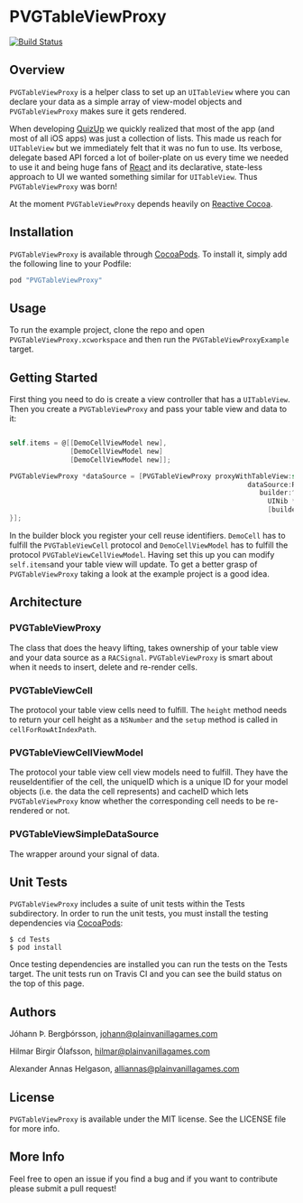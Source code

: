 # PVGTableViewProxy

[![Build Status](https://travis-ci.org/plain-vanilla-games/PVGTableViewProxy.svg)](https://travis-ci.org/plain-vanilla-games/PVGTableViewProxy)

## Overview

`PVGTableViewProxy` is a helper class to set up an `UITableView` where you can declare your data as a simple array of view-model objects and `PVGTableViewProxy` makes sure it gets rendered.

When developing [QuizUp](https://www.quizup.com) we quickly realized that most of the app (and most of all iOS apps) was just a collection of lists. This made us reach for `UITableView` but we immediately felt that it was no fun to use. Its verbose, delegate based API forced a lot of boiler-plate on us every time we needed to use it and being huge fans of [React](https://facebook.github.io/react/) and its declarative, state-less approach to UI we wanted something similar for `UITableView`. Thus `PVGTableViewProxy` was born!

At the moment `PVGTableViewProxy` depends heavily on [Reactive Cocoa](https://github.com/ReactiveCocoa/ReactiveCocoa).

## Installation

`PVGTableViewProxy` is available through [CocoaPods](http://cocoapods.org). To install it, simply add the following line to your Podfile:

```ruby
pod "PVGTableViewProxy"
```

## Usage

To run the example project, clone the repo and open `PVGTableViewProxy.xcworkspace` and then run the `PVGTableViewProxyExample` target.

## Getting Started

First thing you need to do is create a view controller that has a `UITableView`. Then you create a `PVGTableViewProxy` and pass your table view and data to it:

```objective-c

self.items = @[[DemoCellViewModel new],
               [DemoCellViewModel new]
               [DemoCellViewModel new]];

PVGTableViewProxy *dataSource = [PVGTableViewProxy proxyWithTableView:self.tableView
                                                           dataSource:RACObserve(self, items)
                                                              builder:^(id<PVGTableViewProxyConfig> builder) {
                                                                UINib *nib = [UINib nibWithNibName:@"ExampleNib" bundle:nil];
                                                                [builder registerNib:nib forCellReuseIdentifier:@"exampleNibReuseIdentifier"];
}];
```

In the builder block you register your cell reuse identifiers. `DemoCell` has to fulfill the `PVGTableViewCell` protocol and `DemoCellViewModel` has to fulfill the protocol `PVGTableViewCellViewModel`. Having set this up you can modify `self.items`and your table view will update. To get a better grasp of `PVGTableViewProxy` taking a look at the example project is a good idea.

## Architecture

### PVGTableViewProxy

The class that does the heavy lifting, takes ownership of your table view and your data source as a `RACSignal`. `PVGTableViewProxy` is smart about when it needs to insert, delete and re-render cells.

### PVGTableViewCell

The protocol your table view cells need to fulfill. The `height` method needs to return your cell height as a `NSNumber` and the `setup` method is called in `cellForRowAtIndexPath`.

### PVGTableViewCellViewModel

The protocol your table view cell view models need to fulfill. They have the reuseIdentifier of the cell, the uniqueID which is a unique ID for your model objects (i.e. the data the cell represents) and cacheID which lets `PVGTableViewProxy` know whether the corresponding cell needs to be re-rendered or not.

### PVGTableViewSimpleDataSource

The wrapper around your signal of data.

## Unit Tests

`PVGTableViewProxy` includes a suite of unit tests within the Tests subdirectory. In order to run the unit tests, you must install the testing dependencies via [CocoaPods](http://cocoapods.org/):

    $ cd Tests
    $ pod install

Once testing dependencies are installed you can run the tests on the Tests target. The unit tests run on Travis CI and you can see the build status on the top of this page.

## Authors

Jóhann Þ. Bergþórsson, johann@plainvanillagames.com

Hilmar Birgir Ólafsson, hilmar@plainvanillagames.com

Alexander Annas Helgason, alliannas@plainvanillagames.com

## License

`PVGTableViewProxy` is available under the MIT license. See the LICENSE file for more info.

## More Info

Feel free to open an issue if you find a bug and if you want to contribute please submit a pull request!
